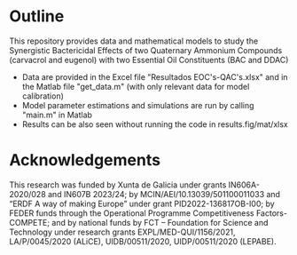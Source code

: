 # Outline 

This repository provides data and mathematical models to study the Synergistic Bactericidal Effects of two Quaternary Ammonium Compounds (carvacrol and eugenol) with two Essential Oil Constituents (BAC and DDAC)

- Data are provided in the Excel file "Resultados EOC's-QAC's.xlsx" and in the Matlab file "get_data.m" (with only relevant data for model calibration)
- Model parameter estimations and simulations are run by calling "main.m" in Matlab
- Results can be also seen without running the code in results.fig/mat/xlsx
  
# Acknowledgements

This research was funded by Xunta de Galicia under grants IN606A-2020/028 and IN607B 2023/24; by MCIN/AEI/10.13039/501100011033 and “ERDF A way of making Europe” under grant PID2022-136817OB-I00; by FEDER funds through the Operational Programme Competitiveness Factors-COMPETE; and by national funds by FCT – Foundation for Science and Technology under research grants EXPL/MED-QUI/1156/2021, LA/P/0045/2020 (ALiCE), UIDB/00511/2020, UIDP/00511/2020 (LEPABE).
